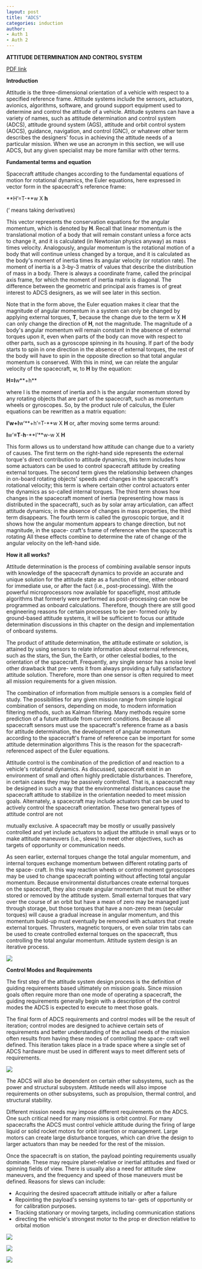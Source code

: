 ```yaml
---
layout: post
title: "ADCS"
categories: induction
author:
- Auth 1
- Auth 2
---
```



**ATTITUDE DETERMINATION AND CONTROL SYSTEM** 

[PDF link](https://drive.google.com/file/d/1c-lwYFNjlV5rP7wrAc9alryHAdpSvKOg/view?usp=drive_link)

**Introduction** 

Attitude is the three-dimensional orientation of a vehicle with respect to a specified reference frame. Attitude systems include the sensors, actuators, avionics, algorithms, software, and ground support equipment used to determine and control the attitude of a vehicle. Attitude systems can have a variety of names, such as attitude determination and control system (ADCS), attitude ground system (AGS), attitude and orbit control system (AOCS), guidance, navigation, and control (GNC), or whatever other term describes the designers' focus in achieving the attitude needs of a particular mission. When we use an acronym in this section, we will use ADCS, but any given specialist may be more familiar with other terms. 

**Fundamental terms and equation** 

Spacecraft attitude changes according to the fundamental equations of motion for rotational dynamics, the Euler equations, here expressed in vector form in the spacecraft's reference frame: 

**H’=T-**w X **h** 

(‘ means taking derivatives) 

This vector represents the conservation equations for the angular momentum, which is denoted by **H**. Recall that linear momentum is the translational motion of a body that will remain constant unless a force acts to change it, and it is calculated (in Newtonian physics anyway) as mass times velocity. Analogously, angular momentum is the rotational motion of a body that will continue unless changed by a torque, and it is calculated as the body's moment of inertia times its angular velocity (or rotation rate). The moment of inertia is a 3-by-3 matrix of values that describe the distribution of mass in a body. There is always a coordinate frame, called the principal axis frame, for which the moment of inertia matrix is diagonal. The difference between the geometric and principal axis frames is of great interest to ADCS designers, as we will see later in this section. 

Note that in the form above, the Euler equation makes it clear that the magnitude of angular momentum in a system can only be changed by applying external torques, **T**, because the change due to the term w X **H** can only change the direction of **H**, not the magnitude. The magnitude of a body's angular momentum will remain constant in the absence of external torques upon it, even when parts of the body can move with respect to other parts, such as a gyroscope spinning in its housing. If part of the body starts to spin in one direction in the absence of external torques, the rest of the body will have to spin in the opposite direction so that total angular momentum is conserved. With this in mind, we can relate the angular velocity of the spacecraft, w, to **H** by the equation: 

**H=I**w**+h** 

where I is the moment of inertia and h is the angular momentum stored by any rotating objects that are part of the spacecraft, such as momentum wheels or gyroscopes. So, by the product rule of calculus, the Euler equations can be rewritten as a matrix equation: 

**I’**w**+I**w’**+h’=T-**w X **H** or, after moving some terms around: 

**I**w’**=T**-**h**-**I’**w-w X **H** 

This form allows us to understand how attitude can change due to a variety of causes. The first term on the right-hand side represents the external torque's direct contribution to attitude dynamics, this term includes how some actuators can be used to control spacecraft attitude by creating external torques. The second term gives the relationship between changes in on-board rotating objects' speeds and changes in the spacecraft's rotational velocity; this term is where certain other control actuators enter the dynamics as so-called internal torques. The third term shows how changes in the spacecraft moment of inertia (representing how mass is distributed in the spacecraft), such as by solar array articulation, can affect attitude dynamics; in the absence of changes in mass properties, the third term disappears. The fourth term is called the gyroscopic torque, and it shows how the angular momentum appears to change direction, but not magnitude, in the space- craft's frame of reference when the spacecraft is rotating All these effects combine to determine the rate of change of the angular velocity on the left-hand side. 

**How it all works?** 

Attitude determination is the process of combining available sensor inputs with knowledge of the spacecraft dynamics to provide an accurate and unique solution for the attitude state as a function of time, either onboard for immediate use, or after the fact (i.e., post-processing). With the powerful microprocessors now available for spaceflight, most attitude algorithms that formerly were performed as post-processing can now be programmed as onboard calculations. Therefore, though there are still good engineering reasons for certain processes to be per- formed only by ground-based attitude systems, it will be sufficient to focus our attitude determination discussions in this chapter on the design and implementation of onboard systems. 

The product of attitude determination, the attitude estimate or solution, is attained by using sensors to relate information about external references, such as the stars, the Sun, the Earth, or other celestial bodies, to the orientation of the spacecraft. Frequently, any single sensor has a noise level other drawback that pre- vents it from always providing a fully satisfactory attitude solution. Therefore, more than one sensor is often required to meet all mission requirements for a given mission. 

The combination of information from multiple sensors is a complex field of study. The possibilities for any given mission range from simple logical combination of sensors, depending on mode, to modern information filtering methods, such as Kalman filtering. Many methods require some prediction of a future attitude from current conditions. Because all spacecraft sensors must use the spacecraft's reference frame as a basis for attitude determination, the development of angular momentum according to the spacecraft's frame of reference can be important for some attitude determination algorithms This is the reason for the spacecraft-referenced aspect of the Euler equations. 

Attitude control is the combination of the prediction of and reaction to a vehicle's rotational dynamics. As discussed, spacecraft exist in an environment of small and often highly predictable disturbances. Therefore, in certain cases they may be passively controlled. That is, a spacecraft may be designed in such a way that the environmental disturbances cause the spacecraft attitude to stabilize in the orientation needed to meet mission goals. Alternately, a spacecraft may include actuators that can be used to actively control the spacecraft orientation. These two general types of attitude control are not 

mutually exclusive. A spacecraft may be mostly or usually passively controlled and yet include actuators to adjust the attitude in small ways or to make attitude maneuvers (i.e., slews) to meet other objectives, such as targets of opportunity or communication needs. 

As seen earlier, external torques change the total angular momentum, and internal torques exchange momentum between different rotating parts of the space- craft. In this way reaction wheels or control moment gyroscopes may be used to change spacecraft pointing without affecting total angular momentum. Because environmental disturbances create external torques on the spacecraft, they also create angular momentum that must be either stored or removed by the attitude system. Small external torques that vary over the course of an orbit but have a mean of zero may be managed just through storage, but those torques that have a non-zero mean (secular torques) will cause a gradual increase in angular momentum, and this momentum build-up must eventually be removed with actuators that create external torques. Thrusters, magnetic torquers, or even solar trim tabs can be used to create controlled external torques on the spacecraft, thus controlling the total angular momentum. Attitude system design is an iterative process.  

![](Aspose.Words.7b41d102-3fe0-4bad-ab67-f9be60b980f8.001.jpeg)

**Control Modes and Requirements** 

The first step of the attitude system design process is the definition of guiding requirements based ultimately on mission goals. Since mission goals often require more than one mode of operating a spacecraft, the guiding requirements generally begin with a description of the control modes the ADCS is expected to execute to meet those goals.  

The final form of ADCS requirements and control modes will be the result of iteration; control modes are designed to achieve certain sets of requirements and better understanding of the actual needs of the mission often results from having these modes of controlling the space- craft well defined. This iteration takes place in a trade space where a single set of ADCS hardware must be used in different ways to meet different sets of requirements. 

![](Aspose.Words.7b41d102-3fe0-4bad-ab67-f9be60b980f8.002.jpeg)

The ADCS will also be dependent on certain other subsystems, such as the power and structural subsystem. Attitude needs will also impose requirements on other subsystems, such as propulsion, thermal control, and structural stability. 

Different mission needs may impose different requirements on the ADCS. One such critical need for many missions is orbit control. For many spacecrafts the ADCS must control vehicle attitude during the firing of large liquid or solid rocket motors for orbit insertion or management. Large motors can create large disturbance torques, which can drive the design to larger actuators than may be needed for the rest of the mission. 

Once the spacecraft is on station, the payload pointing requirements usually dominate. These may require planet-relative or inertial attitudes and fixed or spinning fields of view. There is usually also a need for attitude slew maneuvers, and the frequency and speed of those maneuvers must be defined. Reasons for slews can include: 

- Acquiring the desired spacecraft attitude initially or after a failure 
- Repointing the payload's sensing systems to tar- gets of opportunity or for calibration purposes. 
- Tracking stationary or moving targets, including communication stations 
- directing the vehicle's strongest motor to the prop er direction relative to orbital motion 

![](Aspose.Words.7b41d102-3fe0-4bad-ab67-f9be60b980f8.003.jpeg)

![](Aspose.Words.7b41d102-3fe0-4bad-ab67-f9be60b980f8.004.jpeg)

![](Aspose.Words.7b41d102-3fe0-4bad-ab67-f9be60b980f8.005.jpeg)

